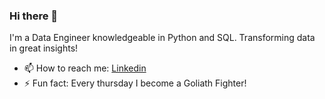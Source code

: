 ### Hi there 👋

I'm a Data Engineer knowledgeable in Python and SQL. Transforming data in great insights!

- 📫 How to reach me: [Linkedin](https://www.linkedin.com/in/gabriel-antunes-/)
- ⚡ Fun fact: Every thursday I become a Goliath Fighter!

<!--
**GCAntunes/GCAntunes** is a ✨ _special_ ✨ repository because its `README.md` (this file) appears on your GitHub profile.

Here are some ideas to get you started:

- 🔭 I’m currently working on ...
- 🌱 I’m currently learning ...
- 👯 I’m looking to collaborate on ...
- 🤔 I’m looking for help with ...
- 💬 Ask me about ...
- 📫 How to reach me: ...
- 😄 Pronouns: ...
- ⚡ Fun fact: ...
-->
